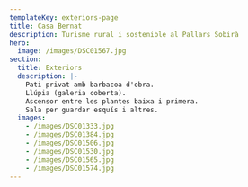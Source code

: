 ```yaml
---
templateKey: exteriors-page
title: Casa Bernat
description: Turisme rural i sostenible al Pallars Sobirà
hero:
  image: /images/DSC01567.jpg
section:
  title: Exteriors
  description: |-
    Pati privat amb barbacoa d'obra.
    Llúpia (galeria coberta).
    Ascensor entre les plantes baixa i primera.
    Sala per guardar esquís i altres.
  images:
    - /images/DSC01333.jpg
    - /images/DSC01384.jpg
    - /images/DSC01506.jpg
    - /images/DSC01530.jpg
    - /images/DSC01565.jpg
    - /images/DSC01574.jpg
---
```

